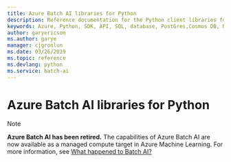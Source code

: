 ```yaml
---
title: Azure Batch AI libraries for Python
description: Reference documentation for the Python client libraries for Azure Batch AI
keywords: Azure, Python, SDK, API, SQL, database, PostGres,Cosmos DB, NoSQL 
author: garyericson
ms.author: garye
manager: cjgronlun
ms.date: 03/26/2019
ms.topic: reference
ms.devlang: python
ms.service: batch-ai
---
```


# Azure Batch AI libraries for Python

>[!Note]
>**Azure Batch AI has been retired.** The capabilities of Azure Batch AI are now available as a managed compute target in Azure Machine Learning. For more information, see [What happened to Batch AI?](https://aka.ms/batchai-retirement)
